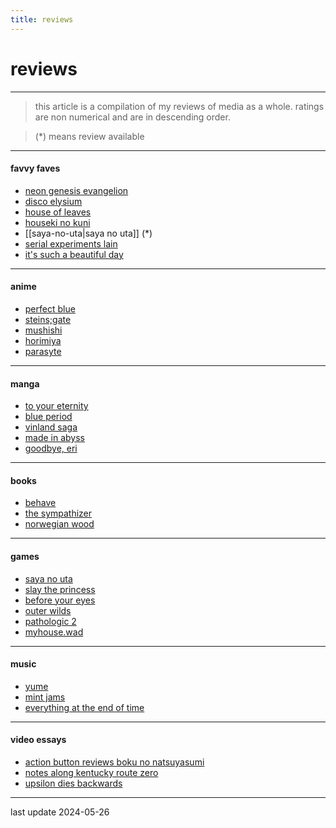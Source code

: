 ```yaml
---
title: reviews
---
```


# reviews

---

> this article is a compilation of my reviews of media as a whole. ratings are non numerical and are in descending order. 

> (*) means review available

---
#### favvy faves
- [neon genesis evangelion](https://en.wikipedia.org/wiki/neon_genesis_evangelion)
- [disco elysium](https://en.wikipedia.org/wiki/disco_elysium)
- [house of leaves](https://en.wikipedia.org/wiki/house_of_leaves)
- [houseki no kuni](https://en.wikipedia.org/wiki/land_of_the_lustrous)
- [[saya-no-uta|saya no uta]] (*)
- [serial experiments lain](https://en.wikipedia.org/wiki/serial_experiments_lain)
- [it's such a beautiful day](https://en.wikipedia.org/wiki/it%27s_such_a_beautiful_day_(film))

---
#### anime
- [perfect blue](https://en.wikipedia.org/wiki/perfect_blue)
- [steins;gate](https://en.wikipedia.org/wiki/steins;gate_(tv_series))
- [mushishi](https://en.wikipedia.org/wiki/mushishi)
- [horimiya](https://en.wikipedia.org/wiki/hori-san_to_miyamura-kun)
- [parasyte](https://en.wikipedia.org/wiki/parasyte)

---
#### manga
- [to your eternity](https://en.wikipedia.org/wiki/to_your_eternity)
- [blue period](https://en.wikipedia.org/wiki/blue_period_(manga))
- [vinland saga](https://en.wikipedia.org/wiki/vinland_saga_(manga))
- [made in abyss](https://en.wikipedia.org/wiki/made_in_abyss)
- [goodbye, eri](https://en.wikipedia.org/wiki/goodbye,_eri)

---
#### books
- [behave](https://en.wikipedia.org/wiki/behave_(book))
- [the sympathizer](https://en.wikipedia.org/wiki/the_sympathizer)
- [norwegian wood](https://en.wikipedia.org/wiki/norwegian_wood_(novel))

---
#### games
- [saya no uta](https://en.wikipedia.org/wiki/saya_no_uta:_the_song_of_saya)
- [slay the princess](https://en.wikipedia.org/wiki/slay_the_princess)
- [before your eyes](https://en.wikipedia.org/wiki/before_your_eyes)
- [outer wilds](https://en.wikipedia.org/wiki/outer_wilds)
- [pathologic 2](https://en.wikipedia.org/wiki/pathologic_2)
- [myhouse.wad](https://en.wikipedia.org/wiki/myhouse.wad)

---
#### music
- [yume](https://botanicalhouse.bandcamp.com/album/dream-2014)
- [mint jams](https://en.wikipedia.org/wiki/mint_jams)
- [everything at the end of time](https://en.wikipedia.org/wiki/everywhere_at_the_end_of_time)

---
#### video essays
- [action button reviews boku no natsuyasumi](https://www.youtube.com/watch?v=779cor-xptw)
- [notes along kentucky route zero](https://www.youtube.com/watch?v=pw3qzff6jfi)
- [upsilon dies backwards](https://www.youtube.com/watch?v=b01hwsilrqs)


---

last update 2024-05-26
